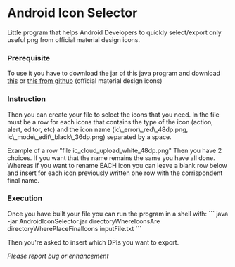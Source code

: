 Android Icon Selector
=====================

Little program that helps Android Developers to quickly select/export only useful png from official material design icons.

<h3>Prerequisite</h3>
To use it you have to download the jar of this java program and download <a href="http://material-design.storage.googleapis.com/publish/v_2/material_ext_publish/0B08MbvYZK1iNUzJ4c1VXWDYzbTA/material-design-icons-1.0.1.zip">this</a> or <a href="https://github.com/google/material-design-icons">this from github</a> (official material design icons) 

<h3>Instruction</h3>
Then you can create your file to select the icons that you need.
In the file must be a row for each icons that contains the type of the icon (action, alert, editor, etc) and the icon name (ic\_error\_red\_48dp.png, ic\_mode\_edit\_black\_36dp.png) separated by a space.

Example of a row "file ic\_cloud\_upload\_white\_48dp.png"
Then you have 2 choices. If you want that the name remains the same you have all done.
Whereas if you want to rename EACH icon you can leave a blank row below and insert for each icon previously written one row with the corrispondent final name.

<h3>Execution</h3>
Once you have built your file you can run the program in a shell with:
```
java -jar AndroidIconSelector.jar directoryWhereIconsAre directoryWherePlaceFinalIcons inputFile.txt
```

Then you're asked to insert which DPIs you want to export.

_Please report bug or enhancement_
